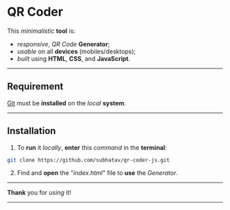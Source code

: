 # QR Coder

This *minimalistic* **tool** is:

* *responsive*, *QR Code* **Generator**;
* *usable* on all **devices** (mobiles/desktops);
* *built* using **HTML**, **CSS**, and **JavaScript**.

<hr/>

## Requirement

[Git](https://git-scm.com/downloads "Download Git") must be **installed** on the *local* **system**.

<hr/>

## Installation

1. To **run** it *locally*, **enter** this *command* in the **terminal**:

```bash
git clone https://github.com/subhatav/qr-coder-js.git
```

2. Find and **open** the "*index.html*" file to **use** the *Generator*.

<hr/>

**Thank** you for *using* it!

<hr/>
